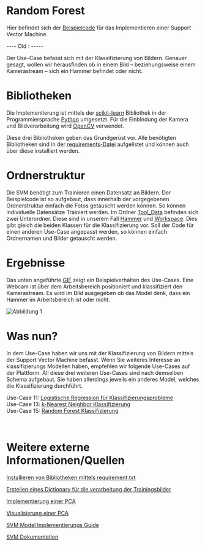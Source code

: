 # Random Forest 

Hier befindet sich der [Beispielcode](./miniUsecase15_RandomForest.ipynb) für das Implementieren einer Support Vector Machine. 


---- Old : -----


Der Use-Case befasst sich mit der Klassifizierung von Bildern. Genauer gesagt, wollen wir herausfinden ob in einem Bild – beziehungsweise einem Kamerastream – sich ein Hammer befindet oder nicht. 

# Bibliotheken
Die Implementierung ist mittels der [scikit-learn](https://scikit-learn.org/stable/modules/svm.html) Bibliothek in der Programmiersprache [Python](https://docs.python.org/3/) umgesetzt. Für die Einbindung der Kamera und Bildverarbeitung wird [OpenCV](https://opencv.org/) verwendet. 

Diese drei Bibliotheken geben das Grundgerüst vor. Alle benötigten Bibliotheken sind in der [requirements-Datei](./requirements.txt) aufgelistet und können auch über diese installiert werden. 

# Ordnerstruktur
 Die SVM benötigt zum Trainieren einen Datensatz an Bildern. Der Beispielcode ist so aufgebaut, dass innerhalb der vorgegebenen Ordnerstruktur einfach die Fotos getauscht werden können. So können individuelle Datensätze Trainiert werden. Im Ordner [Tool_Data](./Tool_Data) befinden sich zwei Unterordner. Diese sind in unserem Fall [Hammer](./Tool_Data/Hammer) und [Workspace](./Tool_Data/Workspace). Dies gibt gleich die beiden Klassen für die Klassifizierung vor. Soll der Code für einen anderen Use-Case angepasst werden, so können einfach Ordnernamen und Bilder getauscht werden. 


# Ergebnisse
Das unten angeführte [GIF](./demo/SVM_Test.gif) zeigt ein Beispielverhalten des Use-Cases. Eine Webcam ist über dem Arbeitsbereich positioniert und klassifiziert den Kamerastream. Es wird im Bild ausgegeben ob das Model denk, dass ein Hammer im Arbeitsbereich ist oder nicht. 

![Abbildung 1](demo/SVM_Test.gif)

# Was nun? 
In dem Use-Case haben wir uns mit der Klassifizierung von Bildern mittels der Support Vector Machine befasst. Wenn Sie weiteres Interesse an klassifizierungs Modellen haben, empfehlen wir folgende Use-Cases auf der Plattform. All diese drei weiteren Use-Cases sind nach demselben Schema aufgebaut. Sie haben allerdings jeweils ein anderes Model, welches die Klassifizierung durchführt.

Use-Case 11: [Logistische Regression für Klassifizierungsprobleme](https://github.com/TW-Robotics/AIAV/tree/devel_abdank/miniUsecase_12_SVM) <br>
Use-Case 13: [k-Nearest Neighbor Klassifizierung](https://github.com/TW-Robotics/AIAV/tree/devel_abdank/miniUsecase_11_logistic_reg) <br>
Use-Case 15: [Random Forest Klassifizierung](https://github.com/TW-Robotics/AIAV/tree/devel_abdank/miniUsecase_15_Random_Forest)

<br>


# Weitere externe Informationen/Quellen
[Installieren von Bibliotheken mittels requirement.txt](https://note.nkmk.me/en/python-pip-install-requirements/) <br>

[Erstellen eines Dictionary für die verarbeitung der Trainingsbilder](https://kapernikov.com/tutorial-image-classification-with-scikit-learn/)<br>

[Implementierung einer PCA](https://medium.com/@sebastiannorena/pca-principal-components-analysis-applied-to-images-of-faces-d2fc2c083371)<br>

[Visualisierung einer PCA](https://jakevdp.github.io/PythonDataScienceHandbook/05.02-introducing-scikit-learn.html) 
<br>

[SVM Model Implementierungs Guide](https://rpubs.com/Sharon_1684/454441)
<br>

[SVM Dokumentation](https://scikit-learn.org/stable/modules/svm.html)